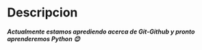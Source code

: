 # Descripcion

 ***Actualmente estamos aprediendo  acerca de Git-Github y pronto aprenderemos Python 😊***